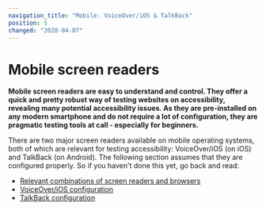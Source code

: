 ```yaml
---
navigation_title: "Mobile: VoiceOver/iOS & TalkBack"
position: 5
changed: "2020-04-07"
---
```


# Mobile screen readers

**Mobile screen readers are easy to understand and control. They offer a quick and pretty robust way of testing websites on accessibility, revealing many potential accessibility issues. As they are pre-installed on any modern smartphone and do not require a lot of configuration, they are pragmatic testing tools at call - especially for beginners.**

There are two major screen readers available on mobile operating systems, both of which are relevant for testing accessibility: VoiceOver/iOS (on iOS) and TalkBack (on Android). The following section assumes that they are configured properly. So if you haven't done this yet, go back and read:

- [Relevant combinations of screen readers and browsers](/knowledge/screen-readers/relevant-combinations/)
- [VoiceOver/iOS configuration](/setup/screen-readers/voiceover-ios/)
- [TalkBack configuration](/setup/screen-readers/talkback/)
